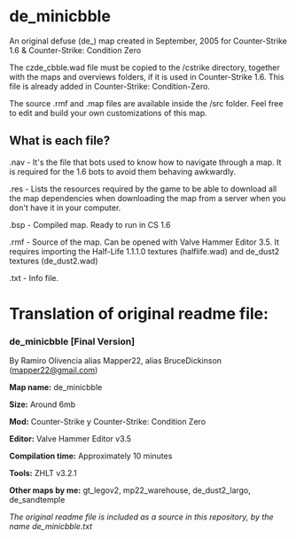 # de_minicbble
An original defuse (de_) map created in September, 2005 for Counter-Strike 1.6 & Counter-Strike: Condition Zero

The czde_cbble.wad file must be copied to the /cstrike directory, together with the maps and overviews
folders, if it is used in Counter-Strike 1.6. This file is already added in Counter-Strike: Condition-Zero.

The source .rmf and .map files are available inside the /src folder. Feel free to edit and build your own customizations of this map.

## What is each file?

.nav - It's the file that bots used to know how to navigate through a map. It is required for the 1.6 bots to avoid them behaving awkwardly.

.res - Lists the resources required by the game to be able to download all the map dependencies when downloading the map from a server when you don't have it in your computer.

.bsp - Compiled map. Ready to run in CS 1.6

.rmf - Source of the map. Can be opened with Valve Hammer Editor 3.5. It requires importing the Half-Life 1.1.1.0 textures (halflife.wad) and de_dust2 textures (de_dust2.wad)

.txt - Info file.

# Translation of original readme file:
### de_minicbble [Final Version]

By Ramiro Olivencia alias Mapper22, alias BruceDickinson (mapper22@gmail.com)

**Map name:**   	de_minicbble

**Size:**			Around 6mb

**Mod:**			Counter-Strike y Counter-Strike: Condition Zero
	
**Editor:**			Valve Hammer Editor v3.5

**Compilation time:** 	Approximately 10 minutes

**Tools:** 			ZHLT v3.2.1

**Other maps by me:**	gt_legov2, mp22_warehouse, de_dust2_largo, de_sandtemple

_The original readme file is included as a source in this repository, by the name de_minicbble.txt_
